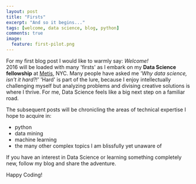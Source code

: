 ```yaml
---
layout: post
title: "Firsts"
excerpt: "And so it begins..."
tags: [welcome, data science, blog, python]
comments: true
image:
  feature: first-pilot.png
---
```


For my first blog post I would like to warmly say: _Welcome!_      
2016 will be loaded with many 'firsts' as I embark on my **Data Science fellowship** at [Metis](http://www.thisismetis.com/?utm_source=google&utm_medium=cpc&utm_campaign=branded&gclid=CjwKEAjw9OG4BRDJzY3jrMng4iQSJABddor1UBaqTWxa_DAou9XFoKIv1-O5PV7oXG2Y31MGjhcYwhoCRZfw_wcB), NYC. Many people have asked me _'Why data science, isn't it hard?!'_ 'Hard' is part of the lure, because I enjoy intellectually challenging myself but analyzing problems and divising creative solutions is where I thrive. For me, Data Science feels like a big next step on a familiar road. 


The subsequent posts will be chronicling the areas of technical expertise I hope to acquire in:

 * python
 * data mining
 * machine learning
 * the many other complex topics I am blissfully yet unaware of 


If you have an interest in Data Science or learning something completely new, follow my blog and share the adventure.

Happy Coding!

 

 